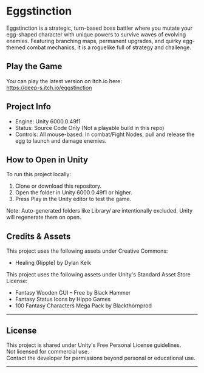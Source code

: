 # Eggstinction

Eggstinction is a strategic, turn-based boss battler where you mutate your egg-shaped character with unique powers to survive waves of evolving enemies. Featuring branching maps, permanent upgrades, and quirky egg-themed combat mechanics, it is a roguelike full of strategy and challenge.



## Play the Game

You can play the latest version on Itch.io here:  
https://deep-s.itch.io/eggstinction



## Project Info

- Engine: Unity 6000.0.49f1
- Status: Source Code Only (Not a playable build in this repo)
- Controls: All mouse-based. In combat/Fight Nodes, pull and release the egg to launch and damage enemies.



## How to Open in Unity

To run this project locally:
1. Clone or download this repository.
2. Open the folder in Unity 6000.0.49f1 or higher.
3. Press Play in the Unity editor to test the game.

Note: Auto-generated folders like Library/ are intentionally excluded. Unity will regenerate them on open.



## Credits & Assets

This project uses the following assets under Creative Commons:
- Healing (Ripple) by Dylan Kelk
  
This project uses the following assets under Unity's Standard Asset Store License:

- Fantasy Wooden GUI – Free by Black Hammer  
- Fantasy Status Icons by Hippo Games  
- 100 Fantasy Characters Mega Pack by Blackthornprod

---

## License

This project is shared under Unity's Free Personal License guidelines.  
Not licensed for commercial use.  
Contact the developer for permissions beyond personal or educational use.

---

